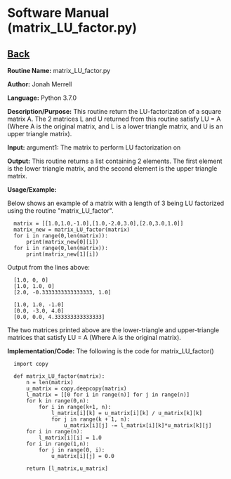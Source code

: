 # Software Manual (matrix_LU_factor.py)

## [Back](../softwaremanual)

**Routine Name:**           matrix_LU_factor.py

**Author:** Jonah Merrell

**Language:** Python 3.7.0

**Description/Purpose:** This routine return the LU-factorization of a square matrix A. The 2 matrices L and U returned from this routine satisfy LU = A (Where A is the original matrix, and L is a lower triangle matrix, and U is an upper triangle matrix).

**Input:** argument1: The matrix to perform LU factorization on<br>
		   
**Output:** This routine returns a list containing 2 elements. The first element is the
 lower triangle matrix, and the second element is the upper triangle matrix.

**Usage/Example:**

Below shows an example of a matrix with a length of 3 being LU factorized using the routine
 "matrix_LU_factor". 

      matrix = [[1.0,1.0,-1.0],[1.0,-2.0,3.0],[2.0,3.0,1.0]]
      matrix_new = matrix_LU_factor(matrix)
      for i in range(0,len(matrix)):
          print(matrix_new[0][i])
      for i in range(0,len(matrix)):
          print(matrix_new[1][i])

Output from the lines above:

      [1.0, 0, 0]
      [1.0, 1.0, 0]
      [2.0, -0.3333333333333333, 1.0]
	  
      [1.0, 1.0, -1.0]
      [0.0, -3.0, 4.0]
      [0.0, 0.0, 4.333333333333333]

The two matrices printed above are the lower-triangle and upper-triangle matrices that satisfy LU = A (Where A is the original matrix).

**Implementation/Code:** The following is the code for matrix_LU_factor()


      import copy
      
      def matrix_LU_factor(matrix):
          n = len(matrix)
          u_matrix = copy.deepcopy(matrix)
          l_matrix = [[0 for i in range(n)] for j in range(n)]
          for k in range(0,n):
              for i in range(k+1, n):
                  l_matrix[i][k] = u_matrix[i][k] / u_matrix[k][k]
                  for j in range(k + 1, n):
                      u_matrix[i][j] -= l_matrix[i][k]*u_matrix[k][j]
          for i in range(n):
              l_matrix[i][i] = 1.0
          for i in range(1,n):
              for j in range(0, i):
                  u_matrix[i][j] = 0.0
      
          return [l_matrix,u_matrix]

